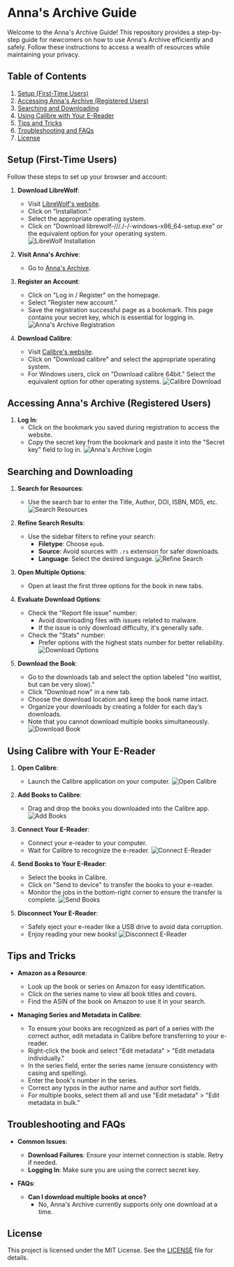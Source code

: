 # Anna's Archive Guide

Welcome to the Anna's Archive Guide! This repository provides a step-by-step guide for newcomers on how to use Anna's Archive efficiently and safely. Follow these instructions to access a wealth of resources while maintaining your privacy.

## Table of Contents

1. [Setup (First-Time Users)](#setup-first-time-users)
2. [Accessing Anna's Archive (Registered Users)](#accessing-annas-archive-registered-users)
3. [Searching and Downloading](#searching-and-downloading)
4. [Using Calibre with Your E-Reader](#using-calibre-with-your-e-reader)
5. [Tips and Tricks](#tips-and-tricks)
6. [Troubleshooting and FAQs](#troubleshooting-and-faqs)
7. [License](#license)

## Setup (First-Time Users)

Follow these steps to set up your browser and account:

1. **Download LibreWolf**:
   - Visit [LibreWolf's website](https://librewolf.net/).
   - Click on "Installation."
   - Select the appropriate operating system.
   - Click on "Download librewolf-///./-/-windows-x86_64-setup.exe" or the equivalent option for your operating system.
   ![LibreWolf Installation](images/librewolf-installation.png)

2. **Visit Anna's Archive**:
   - Go to [Anna's Archive](https://annas-archive.org/).

3. **Register an Account**:
   - Click on "Log in / Register" on the homepage.
   - Select "Register new account."
   - Save the registration successful page as a bookmark. This page contains your secret key, which is essential for logging in.
   ![Anna's Archive Registration](images/annas-archive-registration.png)

4. **Download Calibre**:
   - Visit [Calibre's website](https://calibre-ebook.com/).
   - Click on "Download calibre" and select the appropriate operating system.
   - For Windows users, click on "Download calibre 64bit." Select the equivalent option for other operating systems.
   ![Calibre Download](images/calibre-download.png)

## Accessing Anna's Archive (Registered Users)

1. **Log In**:
   - Click on the bookmark you saved during registration to access the website.
   - Copy the secret key from the bookmark and paste it into the "Secret key" field to log in.
   ![Anna's Archive Login](images/annas-archive-login.pn)

## Searching and Downloading

1. **Search for Resources**:
   - Use the search bar to enter the Title, Author, DOI, ISBN, MD5, etc.
   ![Search Resources](images/search-resources.png)

2. **Refine Search Results**:
   - Use the sidebar filters to refine your search:
     - **Filetype**: Choose `epub`.
     - **Source**: Avoid sources with `.rs` extension for safer downloads.
     - **Language**: Select the desired language.
   ![Refine Search](images/refine-search.png)

3. **Open Multiple Options**:
   - Open at least the first three options for the book in new tabs.

4. **Evaluate Download Options**:
   - Check the "Report file issue" number:
     - Avoid downloading files with issues related to malware.
     - If the issue is only download difficulty, it's generally safe.
   - Check the "Stats" number:
     - Prefer options with the highest stats number for better reliability.
   ![Download Options](images/download-options.png)

5. **Download the Book**:
   - Go to the downloads tab and select the option labeled "(no waitlist, but can be very slow)."
   - Click "Download now" in a new tab.
   - Choose the download location and keep the book name intact.
   - Organize your downloads by creating a folder for each day’s downloads.
   - Note that you cannot download multiple books simultaneously.
   ![Download Book](images/download-book.png)

## Using Calibre with Your E-Reader

1. **Open Calibre**:
   - Launch the Calibre application on your computer.
   ![Open Calibre](images/open-calibre.png)

2. **Add Books to Calibre**:
   - Drag and drop the books you downloaded into the Calibre app.
   ![Add Books](images/add-books.png)

3. **Connect Your E-Reader**:
   - Connect your e-reader to your computer.
   - Wait for Calibre to recognize the e-reader.
   ![Connect E-Reader](images/connect-e-reader.png)

4. **Send Books to Your E-Reader**:
   - Select the books in Calibre.
   - Click on "Send to device" to transfer the books to your e-reader.
   - Monitor the jobs in the bottom-right corner to ensure the transfer is complete.
   ![Send Books](images/send-books.png)

5. **Disconnect Your E-Reader**:
   - Safely eject your e-reader like a USB drive to avoid data corruption.
   - Enjoy reading your new books!
   ![Disconnect E-Reader](images/disconnect-e-reader.png)

## Tips and Tricks

- **Amazon as a Resource**:
  - Look up the book or series on Amazon for easy identification.
  - Click on the series name to view all book titles and covers.
  - Find the ASIN of the book on Amazon to use it in your search.

- **Managing Series and Metadata in Calibre**:
  - To ensure your books are recognized as part of a series with the correct author, edit metadata in Calibre before transferring to your e-reader.
  - Right-click the book and select "Edit metadata" > "Edit metadata individually."
  - In the series field, enter the series name (ensure consistency with casing and spelling).
  - Enter the book's number in the series.
  - Correct any typos in the author name and author sort fields.
  - For multiple books, select them all and use "Edit metadata" > "Edit metadata in bulk."

## Troubleshooting and FAQs

- **Common Issues**:
  - **Download Failures**: Ensure your internet connection is stable. Retry if needed.
  - **Logging In**: Make sure you are using the correct secret key.

- **FAQs**:
  - **Can I download multiple books at once?**
    - No, Anna's Archive currently supports only one download at a time.

## License

This project is licensed under the MIT License. See the [LICENSE](LICENSE) file for details.
